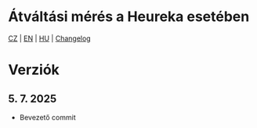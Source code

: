 # Átváltási mérés a Heureka esetében

[CZ](https://github.com/pavelsabatka/gtm-heureka/blob/master/README.md) | [EN](https://github.com/pavelsabatka/gtm-heureka/blob/master/README-EN.md) | [HU](https://github.com/pavelsabatka/gtm-arukereso/blob/master/README.md) | [Changelog](https://github.com/pavelsabatka/gtm-arukereso/blob/master/CHANGELOG.md)

# Verziók

## 5. 7. 2025

* Bevezető commit